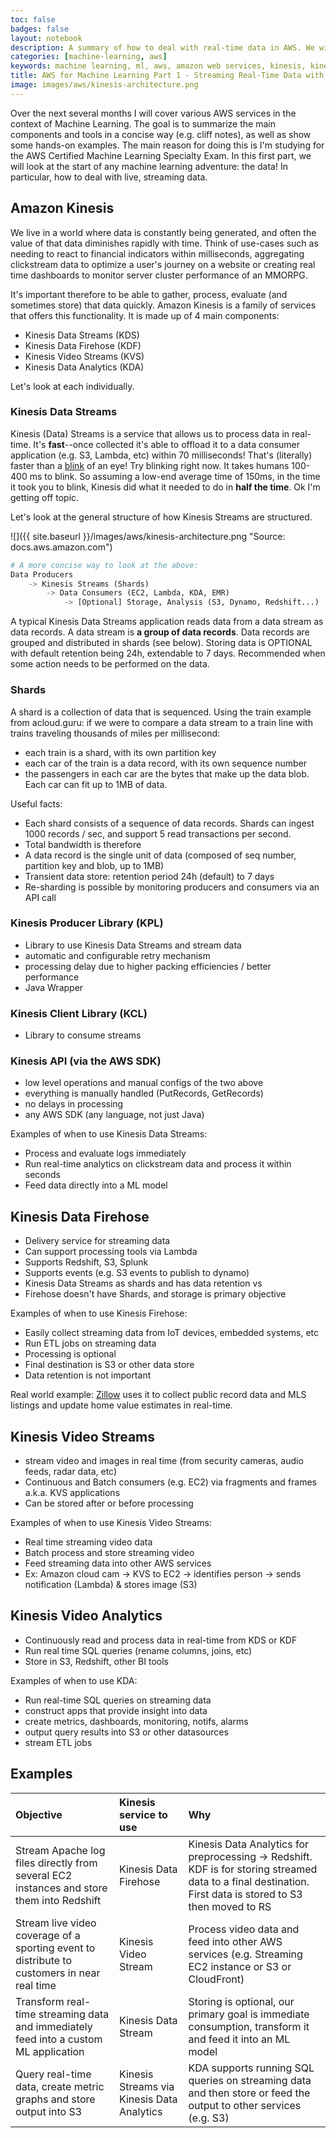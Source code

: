 ```yaml
---
toc: false
badges: false
layout: notebook
description: A summary of how to deal with real-time data in AWS. We will cover the Amazon Kinesis service offering including Data Streams, Firehose, Video Streams and Data Analytics.
categories: [machine-learning, aws]
keywords: machine learning, ml, aws, amazon web services, kinesis, kinesis data streams, kinesis fire hose, kinesis video streams, kinesis data analytics, realtime data streaming
title: AWS for Machine Learning Part 1 - Streaming Real-Time Data with Kinesis
image: images/aws/kinesis-architecture.png
---
```


Over the next several months I will cover various AWS services in the context of Machine Learning. The goal is to summarize the main components and tools in a concise way (e.g. cliff notes), as well as show some hands-on examples. The main reason for doing this is I'm studying for the AWS Certified Machine Learning Specialty Exam. In this first part, we will look at the start of any machine learning adventure: the data! In particular, how to deal with live, streaming data.

## Amazon Kinesis

We live in a world where data is constantly being generated, and often the value of that data diminishes rapidly with time. Think of use-cases such as needing to react to financial indicators within milliseconds, aggregating clickstream data to optimize a user's journey on a website or creating real time dashboards to monitor server cluster performance of an MMORPG.

It's important therefore to be able to gather, process, evaluate (and sometimes store) that data quickly. Amazon Kinesis is a family of services that offers this functionality. It is made up of 4 main components:

- Kinesis Data Streams (KDS)
- Kinesis Data Firehose (KDF)
- Kinesis Video Streams (KVS)
- Kinesis Data Analytics (KDA)

Let's look at each individually.

### Kinesis Data Streams

Kinesis (Data) Streams is a service that allows us to process data in real-time. It's **fast**--once collected it's able to offload it to a data consumer application (e.g. S3, Lambda, etc) within 70 milliseconds! That's (literally) faster than a [blink](https://en.wikipedia.org/wiki/Blinking) of an eye! Try blinking right now. It takes humans 100-400 ms to blink. So assuming a low-end average time of 150ms, in the time it took you to blink, Kinesis did what it needed to do in __half the time__. Ok I'm getting off topic.

Let's look at the general structure of how Kinesis Streams are structured.

![]({{ site.baseurl }}/images/aws/kinesis-architecture.png "Source: docs.aws.amazon.com")

```python
# A more concise way to look at the above:
Data Producers 
    -> Kinesis Streams (Shards) 
        -> Data Consumers (EC2, Lambda, KDA, EMR) 
            -> [Optional] Storage, Analysis (S3, Dynamo, Redshift...)
```

A typical Kinesis Data Streams application reads data from a data stream as data records. A data stream is __a group of data records__. Data records are grouped and distributed in shards (see below). Storing data is OPTIONAL with default retention being 24h, extendable to 7 days. Recommended when some action needs to be performed on the data.

### Shards

A shard is a collection of data that is sequenced. Using the train example from acloud.guru: if we were to compare a data stream to a train line with trains traveling thousands of miles per millisecond:

- each train is a shard, with its own partition key
- each car of the train is a data record, with its own sequence number
- the passengers in each car are the bytes that make up the data blob. Each car can fit up to 1MB of data.

Useful facts:

- Each shard consists of a sequence of data records. Shards can ingest 1000 records / sec, and support 5 read transactions per second.
- Total bandwidth is therefore
- A data record is the single unit of data (composed of seq number, partition key and blob, up to 1MB)
- Transient data store: retention period 24h (default) to 7 days
- Re-sharding is possible by monitoring producers and consumers via an API call

### Kinesis Producer Library (KPL)

- Library to use Kinesis Data Streams and stream data
- automatic and configurable retry mechanism
- processing delay due to higher packing efficiencies / better performance
- Java Wrapper

### Kinesis Client Library (KCL)

- Library to consume streams

### Kinesis API (via the AWS SDK)

- low level operations and manual configs of the two above
- everything is manually handled (PutRecords, GetRecords)
- no delays in processing
- any AWS SDK (any language, not just Java)

Examples of when to use Kinesis Data Streams:

- Process and evaluate logs immediately
- Run real-time analytics on clickstream data and process it within seconds
- Feed data directly into a ML model

## Kinesis Data Firehose

- Delivery service for streaming data
- Can support processing tools via Lambda
- Supports Redshift, S3, Splunk
- Supports events (e.g. S3 events to publish to dynamo)
- Kinesis Data Streams as shards and has data retention vs
- Firehose doesn't have Shards, and storage is primary objective

Examples of when to use Kinesis Firehose:

- Easily collect streaming data from IoT devices, embedded systems, etc
- Run ETL jobs on streaming data
- Processing is optional
- Final destination is S3 or other data store
- Data retention is not important

Real world example: [Zillow](https://aws.amazon.com/solutions/case-studies/zillow-zestimate/) uses it to collect public record data and MLS listings and update home value estimates in real-time.

## Kinesis Video Streams

- stream video and images in real time (from security cameras, audio feeds, radar data, etc)
- Continuous and Batch consumers (e.g. EC2) via fragments and frames a.k.a. KVS applications
- Can be stored after or before processing

Examples of when to use Kinesis Video Streams:

- Real time streaming video data
- Batch process and store streaming video
- Feed streaming data into other AWS services
- Ex: Amazon cloud cam -> KVS to EC2 -> identifies person -> sends notification (Lambda) & stores image (S3)

## Kinesis Video Analytics

- Continuously read and process data in real-time from KDS or KDF
- Run real time SQL queries (rename columns, joins, etc)
- Store in S3, Redshift, other BI tools

Examples of when to use KDA:

- Run real-time SQL queries on streaming data
- construct apps that provide insight into data
- create metrics, dashboards, monitoring, notifs, alarms
- output query results into S3 or other datasources
- stream ETL jobs

## Examples

|**Objective**|**Kinesis service to use**|**Why**|
|:---|:---|:---|
|Stream Apache log files directly from several EC2 instances and store them into Redshift|Kinesis Data Firehose|Kinesis Data Analytics for preprocessing -> Redshift. KDF is for storing streamed data to a final destination. First data is stored to S3 then moved to RS|
|Stream live video coverage of a sporting event to distribute to customers in near real time|Kinesis Video Stream|Process video data and feed into other AWS services (e.g. Streaming EC2 instance or S3 or CloudFront)|
|Transform real-time streaming data and immediately feed into a custom ML application|Kinesis Data Stream|Storing is optional, our primary goal is immediate consumption, transform it and feed it into an ML model|
|Query real-time data, create metric graphs and store output into S3|Kinesis Streams via Kinesis Data Analytics|KDA supports running SQL queries on streaming data and then store or feed the output to other services (e.g. S3)|
